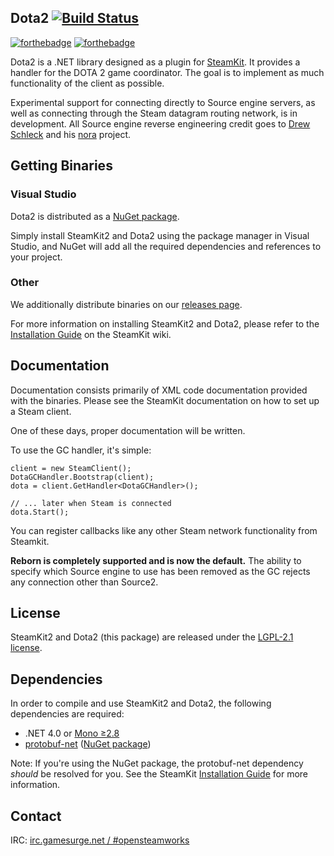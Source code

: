 Dota2 [![Build Status](https://travis-ci.org/paralin/Dota2.png)](https://travis-ci.org/paralin/Dota2)
---

[![forthebadge](http://forthebadge.com/images/badges/compatibility-betamax.svg)](http://forthebadge.com) [![forthebadge](http://forthebadge.com/images/badges/fuck-it-ship-it.svg)](http://forthebadge.com)

Dota2 is a .NET library designed as a plugin for [SteamKit](http://github.com/SteamRE/SteamKit). It provides a handler for the DOTA 2 game coordinator. The goal is to implement as much functionality of the client as possible.

Experimental support for connecting directly to Source engine servers, as well as connecting through the Steam datagram routing network, is in development. All Source engine reverse engineering credit goes to [Drew Schleck](https://github.com/dschleck) and his [nora](https://github.com/dschleck/nora) project.

## Getting Binaries


### Visual Studio

Dota2 is distributed as a [NuGet package](http://nuget.org/packages/dota2).

Simply install SteamKit2 and Dota2 using the package manager in Visual Studio, and NuGet will add all the required dependencies and references to your project.  
  
### Other

We additionally distribute binaries on our [releases page](https://github.com/paralin/Dota2/releases).

For more information on installing SteamKit2 and Dota2, please refer to the [Installation Guide](https://github.com/SteamRE/SteamKit/wiki/Installation) on the SteamKit wiki.


## Documentation

Documentation consists primarily of XML code documentation provided with the binaries. Please see the SteamKit documentation on how to set up a Steam client.

One of these days, proper documentation will be written.

To use the GC handler, it's simple:

```
client = new SteamClient();
DotaGCHandler.Bootstrap(client);
dota = client.GetHandler<DotaGCHandler>();

// ... later when Steam is connected
dota.Start();
```

You can register callbacks like any other Steam network functionality from Steamkit.

**Reborn is completely supported and is now the default.** The ability to specify which Source engine to use has been removed as the GC rejects any connection other than Source2.

## License

SteamKit2 and Dota2 (this package) are released under the [LGPL-2.1 license](http://www.tldrlegal.com/license/gnu-lesser-general-public-license-v2.1-%28lgpl-2.1%29).


## Dependencies

In order to compile and use SteamKit2 and Dota2, the following dependencies are required:

  - .NET 4.0 or [Mono ≥2.8](http://mono-project.com)
  - [protobuf-net](http://code.google.com/p/protobuf-net/) ([NuGet package](http://nuget.org/packages/protobuf-net))

Note: If you're using the NuGet package, the protobuf-net dependency _should_ be resolved for you. See the SteamKit [Installation Guide](https://github.com/SteamRE/SteamKit/wiki/Installation) for more information.


## Contact

IRC: [irc.gamesurge.net / #opensteamworks](irc://irc.gamesurge.net/opensteamworks)

